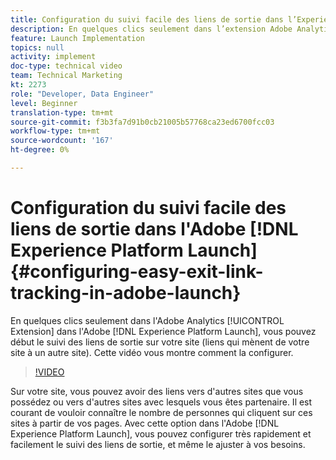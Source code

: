 ```yaml
---
title: Configuration du suivi facile des liens de sortie dans l’Experience Platform Launch
description: En quelques clics seulement dans l’extension Adobe Analytics en Experience Platform Launch, vous pouvez début le suivi des liens de sortie sur votre site (liens qui mènent de votre site à un autre site). Cette vidéo vous montre comment la configurer.
feature: Launch Implementation
topics: null
activity: implement
doc-type: technical video
team: Technical Marketing
kt: 2273
role: "Developer, Data Engineer"
level: Beginner
translation-type: tm+mt
source-git-commit: f3b3fa7d91b0cb21005b57768ca23ed6700fcc03
workflow-type: tm+mt
source-wordcount: '167'
ht-degree: 0%

---
```



# Configuration du suivi facile des liens de sortie dans l&#39;Adobe [!DNL Experience Platform Launch] {#configuring-easy-exit-link-tracking-in-adobe-launch}

En quelques clics seulement dans l&#39;Adobe Analytics [!UICONTROL Extension] dans l&#39;Adobe [!DNL Experience Platform Launch], vous pouvez début le suivi des liens de sortie sur votre site (liens qui mènent de votre site à un autre site). Cette vidéo vous montre comment la configurer.

>[!VIDEO](https://video.tv.adobe.com/v/25763/?quality=12)

Sur votre site, vous pouvez avoir des liens vers d&#39;autres sites que vous possédez ou vers d&#39;autres sites avec lesquels vous êtes partenaire. Il est courant de vouloir connaître le nombre de personnes qui cliquent sur ces sites à partir de vos pages. Avec cette option dans l&#39;Adobe [!DNL Experience Platform Launch], vous pouvez configurer très rapidement et facilement le suivi des liens de sortie, et même le ajuster à vos besoins.
